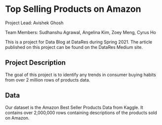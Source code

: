 # Top Selling Products on Amazon

Project Lead: Avishek Ghosh

Team Members: Sudhanshu Agrawal, Angelina Kim, Zoey Meng, Cyrus Ho

This is a project for Data Blog at DataRes during Spring 2021. The article published on this project can be found on the DataRes Medium site.

## Project Description
The goal of this project is to identify any trends in consumer buying habits from over 2 million rows of products data.

## Data
Our dataset is the Amazon Best Seller Products Data from Kaggle. It contains over 2,000,000 rows containing descriptions of the products sold on Amazon.
